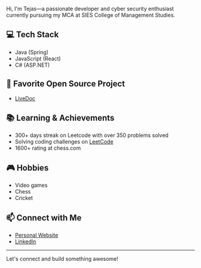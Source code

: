 Hi, I'm Tejas—a passionate developer and cyber security enthusiast currently pursuing my MCA at SIES College of Management Studies.

## 💻 Tech Stack
- Java (Spring)
- JavaScript (React)
- C# (ASP.NET)

## 🌟 Favorite Open Source Project
- [LiveDoc](https://github.com/TejasDotExe/livedoc)

## 📚 Learning & Achievements
- 300+ days streak on Leetcode with over 350 problems solved
- Solving coding challenges on [LeetCode](https://leetcode.com/u/TejasDotExe/)
- 1600+ rating at chess.com

## 🎮 Hobbies
- Video games
- Chess
- Cricket

## 📫 Connect with Me
- [Personal Website](https://tejas-chodankar.vercel.app/)
- [LinkedIn](https://www.linkedin.com/in/tejaschodankar18/)

---

Let's connect and build something awesome!
